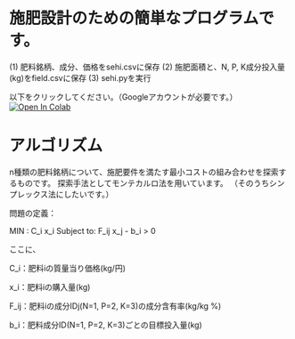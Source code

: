 # 施肥設計のための簡単なプログラムです。

(1) 肥料銘柄、成分、価格をsehi.csvに保存
(2) 施肥面積と、N, P, K成分投入量(kg)をfield.csvに保存
(3) sehi.pyを実行

以下をクリックしてください。（Googleアカウントが必要です。）
[![Open In Colab](https://colab.research.google.com/assets/colab-badge.svg)](https://colab.research.google.com/drive/1_w1bE-xnVIVaqFa-_Hwdf0-XYcXMU1HP?usp=sharing)


# アルゴリズム

n種類の肥料銘柄について、施肥要件を満たす最小コストの組み合わせを探索するものです。
探索手法としてモンテカルロ法を用いています。
（そのうちシンプレックス法にしたいです。）

問題の定義：

MIN : C_i x_i
Subject to: F_ij x_j - b_i > 0

ここに、

C_i：肥料iの質量当り価格(kg/円)

x_i：肥料iの購入量(kg)

F_ij：肥料iの成分IDj(N=1, P=2, K=3)の成分含有率(kg/kg %)

b_i：肥料成分ID(N=1, P=2, K=3)ごとの目標投入量(kg)









